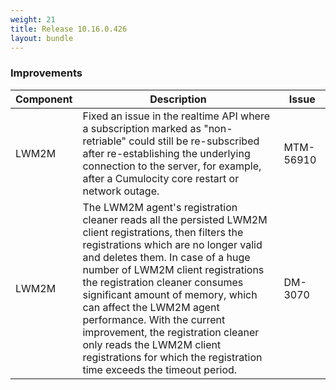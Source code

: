 ```yaml
---
weight: 21
title: Release 10.16.0.426
layout: bundle
---
```


<!--10.16.0.416-10.16.0.426-->


### Improvements

<div><table ><colgroup>
<col style="width: 15%;"><col style="width: 70%;"><col style="width: 15%;"></colgroup>
<thead><tr>
<th>
Component</th>
<th>
Description</th>
<th>
Issue</th>
</tr>
</thead><tbody>

<tr>
<td>LWM2M</td>
<td>Fixed an issue in the realtime API where a subscription marked as "non-retriable" could still be re-subscribed after re-establishing the underlying connection to the server, for example, after a Cumulocity core restart or network outage.</td>
<td>MTM-56910</td>
</tr>

<tr>
<td>LWM2M</td>
<td>The LWM2M agent's registration cleaner reads all the persisted LWM2M client registrations, then filters the registrations which are no longer valid and deletes them. In case of a huge number of LWM2M client registrations the registration cleaner consumes significant amount of memory, which can affect the LWM2M agent performance. With the current improvement, the registration cleaner only reads the LWM2M client registrations for which the registration time exceeds the timeout period.</td>
<td>DM-3070</td>
</tr>

</tbody></table></div>
